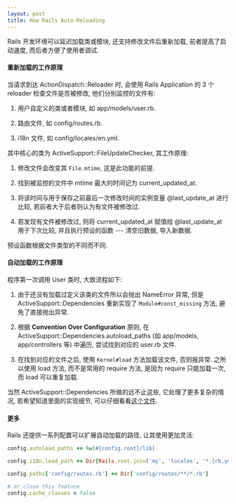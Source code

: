 ```yaml
---
layout: post
title: How Rails Auto-Reloading
---
```


Rails 开发环境可以延迟加载类或模块, 还支持修改文件后重新加载, 前者提高了启动速度, 而后者方便了使用者调试.

#### 重新加载的工作原理

当请求到达 ActionDispatch::Reloader 时, 会使用 Rails Application 的 3 个 reloader 检查文件是否被修改, 他们分别监控的文件有:

  1. 用户自定义的类或者模块, 如 app/models/user.rb.

  2. 路由文件, 如 config/routes.rb.

  3. i18n 文件, 如 config/locales/en.yml.

其中核心的类为 ActiveSupport::FileUpdateChecker, 其工作原理:

1. 修改文件会改变其 `File.mtime`, 这是此功能的前提.

2. 找到被监控的文件中 mtime 最大的时间记为 current\_updated\_at.

3. 将该时间与用于保存之前最后一次修改时间的实例变量 @last\_update\_at 进行比较, 若前者大于后者则认为有文件被修改过.

4. 若发现有文件被修改过, 则将 current\_updated\_at 赋值给 @last\_update\_at 用于下次比较, 并且执行预设的函数 --- 清空旧数据, 导入新数据.

预设函数根据文件类型的不同而不同.

#### 自动加载的工作原理

程序第一次调用 User 类时, 大致流程如下:

  1. 由于还没有加载过定义该类的文件所以会抛出 NameError 异常, 但是 ActiveSupport::Dependencies 重新实现了 `Module#const_missing` 方法, 避免了直接抛出异常.

  2. 根据 **Convention Over Configuration** 原则, 在 ActiveSupport::Dependencies.autoload\_paths (如 app/models, app/controllers 等) 中遍历, 尝试找到对应的 user.rb 文件.

  3. 在找到对应的文件之后, 使用 `Kernel#load` 方法加载该文件, 否则报异常. 之所以使用 load 方法, 而不是常用的 require 方法, 是因为 require 只能加载一次, 而 load 可以重复加载.

当然 ActiveSupport::Dependencies 所做的远不止这些, 它处理了更多复杂的情况, 若希望知道里面的实现细节, 可以仔细看看[这个文件](https://github.com/rails/rails/blob/08754f12e65a9ec79633a605e986d0f1ffa4b251/activesupport/lib/active_support/dependencies.rb).

#### 更多

Rails 还提供一系列配置可以扩展自动加载的路径, 让其使用更加灵活:

```ruby
config.autoload_paths += %w(#{config.root}/lib)

config.i18n.load_path += Dir[Rails.root.join('my', 'locales', '*.{rb,yml}').to_s]

config.paths['config/routes.rb'] += Dir['config/routes/**/*.rb']

# or close this feature
config.cache_classes = false
```
